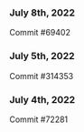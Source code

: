 ### July 8th, 2022

Commit #69402

### July 5th, 2022

Commit #314353


### July 4th, 2022

Commit #72281
